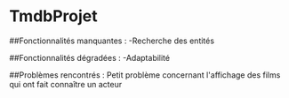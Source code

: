 # TmdbProjet

##Fonctionnalités manquantes :
-Recherche des entités

##Fonctionnalités dégradées : 
-Adaptabilité


##Problèmes rencontrés :
Petit problème concernant l'affichage des films qui ont fait connaître un acteur
